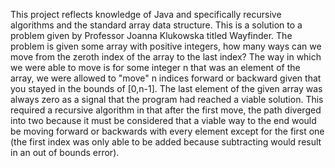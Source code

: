 This project reflects knowledge of Java and specifically recursive algorithms and the standard array data structure. This is a solution to a problem given by Professor Joanna Klukowska titled Wayfinder. The problem is given some array with positive integers, how many ways can we move from the zeroth index of the array to the last index? The way in which we were able to move is for some integer n that was an element of the array, we were allowed to "move" n indices forward or backward given that you stayed in the bounds of [0,n-1]. The last element of the given array was always zero as a signal that the program had reached a viable solution. This required a recursive algorithm in that after the first move, the path diverged into two because it must be considered that a viable way to the end would be moving forward or backwards with every element except for the first one (the first index was only able to be added because subtracting would result in an out of bounds error). 
